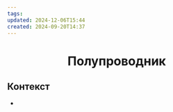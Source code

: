 ```yaml
---
tags: 
updated: 2024-12-06T15:44
created: 2024-09-20T14:37
---
```

<center> <h1> <b> Полупроводник </b> </h1> </center>

 

## Контекст
- 

